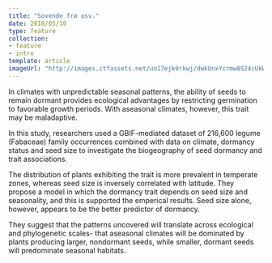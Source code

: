 ```yaml
---
title: "Sovende frø osv."
date: 2018/05/10
type: feature
collection:
- feature
- intro
template: article
imageUrl: "http://images.ctfassets.net/uo17ejk9rkwj/dwkUnxYcrmw8S24cUkWwg/eb6abfa78a78c08e49d14e040ac7e39f/Montigena_novae-zelandiae.jpg"
---
```

In climates with unpredictable seasonal patterns, the ability of seeds to remain dormant provides ecological advantages by restricting germination to favorable growth periods. With aseasonal climates, however, this trait may be maladaptive.

In this study, researchers used a GBIF-mediated dataset of 216,600 legume (Fabaceae) family occurrences combined with data on climate, dormancy status and seed size to investigate the biogeography of seed dormancy and trait associations.

The distribution of plants exhibiting the trait is more prevalent in temperate zones, whereas seed size is inversely correlated with latitude. They propose a model in which the dormancy trait depends on seed size and seasonality, and this is supported the emperical results. Seed size alone, however, appears to be the better predictor of dormancy.

They suggest that the patterns uncovered will translate across ecological and phylogenetic scales- that aseasonal climates will be dominated by plants producing larger, nondormant seeds, while smaller, dormant seeds will predominate seasonal habitats.